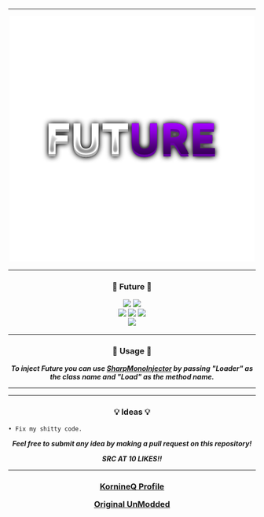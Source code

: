 -----

<p align= "center">
  <kbd>
    <img  src="https://github.com/KornineQ/Future/blob/main/future.png?raw=true">
  </kbd>
</p>

-----

### <p align="center">💙 Future 💙</p>
<p align= "center">
  <img src="https://img.shields.io/github/last-commit/KornineQ/Future">
  <img src="https://img.shields.io/github/license/waxnet/KornineQ/Future">
  <br>
  <img src="https://img.shields.io/github/stars/KornineQ/Future">
  <img src="https://img.shields.io/github/forks/KornineQ/Future">
  <img src="https://img.shields.io/github/downloads/KornineQ/Future/total.svg">
  <br>
  <img src="https://img.shields.io/github/languages/top/KornineQ/Future">
</p>

-----

### <p align="center">🔑 Usage 🔑</p>
<p align="center"><i><b>
To inject Future you can use <a href="https://github.com/warbler/SharpMonoInjector">SharpMonoInjector</a>
by passing "Loader" as the class name and "Load" as the method name.
</b></i></p>

-----

-----

### <p align="center">💡 Ideas 💡</p>

    • Fix my shitty code.

<p align="center"><i><b>Feel free to submit any idea by making a pull request on this repository!</b></i></p>
<p align="center"><i><b>SRC AT 10 LIKES!!</b></i></p>

-----

### <p align="center"><a href="https://github.com/KornineQ">KornineQ Profile</a></p> <p align="center"><a href="https://github.com/waxnet/NetWare/">Original UnModded</a></p> 
